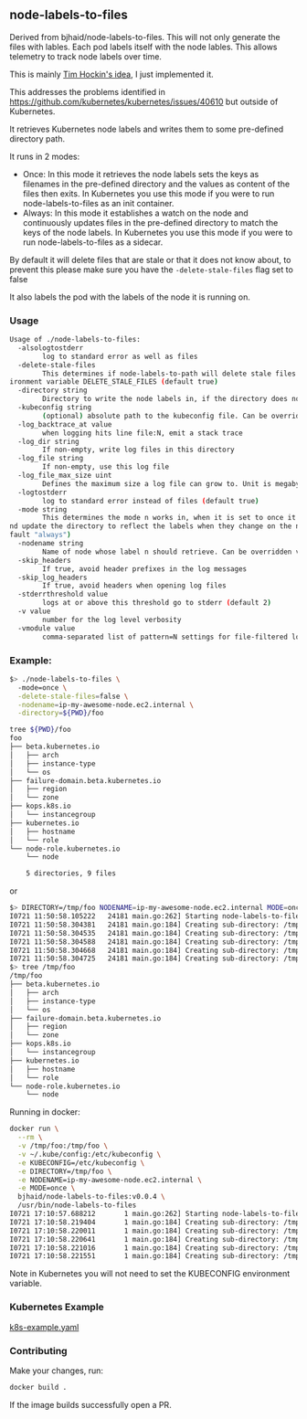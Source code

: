 ## node-labels-to-files

Derived from bjhaid/node-labels-to-files. This will not only generate the files with lables. Each pod labels itself with the node lables. This allows telemetry to track node labels over time. 


This is mainly [Tim Hockin's
idea](https://docs.google.com/document/d/1fH64mEfZH597luup-ZBfBNkiTVjfoFYGEa-G1G_TM6A/edit#heading=h.1fewofmjczp2), I just implemented it.

This addresses the problems identified in
https://github.com/kubernetes/kubernetes/issues/40610 but outside of
Kubernetes.

It retrieves Kubernetes node labels and writes them to some pre-defined
directory path.

It runs in 2 modes:
- Once: In this mode it retrieves the node labels sets the keys as filenames
in the pre-defined directory and the values as content of the files then
exits. In Kubernetes you use this mode if you were to run node-labels-to-files
as an init container.
- Always: In this mode it establishes a watch on the node and continuously
updates files in the pre-defined directory to match the keys of the node
labels. In Kubernetes you use this mode if you were to run
node-labels-to-files as a sidecar.

By default it will delete files that are stale or that it does not know about,
to prevent this please make sure you have the `-delete-stale-files` flag set
to false

It also labels the pod with the labels of the node it is running on.

### Usage

```bash
Usage of ./node-labels-to-files:
  -alsologtostderr
        log to standard error as well as files
  -delete-stale-files
        This determines if node-labels-to-path will delete stale files or files it is not aware of or keep them, by default it will delete them. Can be overriden via the env
ironment variable DELETE_STALE_FILES (default true)
  -directory string
        Directory to write the node labels in, if the directory does not exist node-labels-to-files will create it. Can be overridden via the environment variable DIRECTORY
  -kubeconfig string
        (optional) absolute path to the kubeconfig file. Can be overridden via the environment variable KUBECONFIG (default "/home/bjhaid/.kube/config")
  -log_backtrace_at value
        when logging hits line file:N, emit a stack trace
  -log_dir string
        If non-empty, write log files in this directory
  -log_file string
        If non-empty, use this log file
  -log_file_max_size uint
        Defines the maximum size a log file can grow to. Unit is megabytes. If the value is 0, the maximum file size is unlimited. (default 1800)
  -logtostderr
        log to standard error instead of files (default true)
  -mode string
        This determines the mode n works in, when it is set to once it retrieves the node labels and exits, if set to always it creates a watch on the node and will detect a
nd update the directory to reflect the labels when they change on the node. Acceptable options is either of always|onceCan be overriden via the environment variable MODE (de
fault "always")
  -nodename string
        Name of node whose label n should retrieve. Can be overridden via the environmentvariable NODENAME
  -skip_headers
        If true, avoid header prefixes in the log messages
  -skip_log_headers
        If true, avoid headers when opening log files
  -stderrthreshold value
        logs at or above this threshold go to stderr (default 2)
  -v value
        number for the log level verbosity
  -vmodule value
        comma-separated list of pattern=N settings for file-filtered logging
```

### Example:

```bash
$> ./node-labels-to-files \
  -mode=once \
  -delete-stale-files=false \
  -nodename=ip-my-awesome-node.ec2.internal \
  -directory=${PWD}/foo

tree ${PWD}/foo
foo
├── beta.kubernetes.io
│   ├── arch
│   ├── instance-type
│   └── os
├── failure-domain.beta.kubernetes.io
│   ├── region
│   └── zone
├── kops.k8s.io
│   └── instancegroup
├── kubernetes.io
│   ├── hostname
│   └── role
└── node-role.kubernetes.io
    └── node

    5 directories, 9 files
```

or

```bash
$> DIRECTORY=/tmp/foo NODENAME=ip-my-awesome-node.ec2.internal MODE=once ./node-labels-to-files
I0721 11:50:58.105222   24181 main.go:262] Starting node-labels-to-files
I0721 11:50:58.304381   24181 main.go:184] Creating sub-directory: /tmp/foo/kops.k8s.io
I0721 11:50:58.304535   24181 main.go:184] Creating sub-directory: /tmp/foo/node-role.kubernetes.io
I0721 11:50:58.304588   24181 main.go:184] Creating sub-directory: /tmp/foo/failure-domain.beta.kubernetes.io
I0721 11:50:58.304668   24181 main.go:184] Creating sub-directory: /tmp/foo/beta.kubernetes.io
I0721 11:50:58.304725   24181 main.go:184] Creating sub-directory: /tmp/foo/kubernetes.io
$> tree /tmp/foo
/tmp/foo
├── beta.kubernetes.io
│   ├── arch
│   ├── instance-type
│   └── os
├── failure-domain.beta.kubernetes.io
│   ├── region
│   └── zone
├── kops.k8s.io
│   └── instancegroup
├── kubernetes.io
│   ├── hostname
│   └── role
└── node-role.kubernetes.io
    └── node
```

Running in docker:

```bash
docker run \
  --rm \
  -v /tmp/foo:/tmp/foo \
  -v ~/.kube/config:/etc/kubeconfig \
  -e KUBECONFIG=/etc/kubeconfig \
  -e DIRECTORY=/tmp/foo \
  -e NODENAME=ip-my-awesome-node.ec2.internal \
  -e MODE=once \
  bjhaid/node-labels-to-files:v0.0.4 \
  /usr/bin/node-labels-to-files
I0721 17:10:57.688212       1 main.go:262] Starting node-labels-to-files
I0721 17:10:58.219404       1 main.go:184] Creating sub-directory: /tmp/foo/failure-domain.beta.kubernetes.io
I0721 17:10:58.220011       1 main.go:184] Creating sub-directory: /tmp/foo/beta.kubernetes.io
I0721 17:10:58.220641       1 main.go:184] Creating sub-directory: /tmp/foo/kops.k8s.io
I0721 17:10:58.221016       1 main.go:184] Creating sub-directory: /tmp/foo/kubernetes.io
I0721 17:10:58.221551       1 main.go:184] Creating sub-directory: /tmp/foo/node-role.kubernetes.io
```

Note in Kubernetes you will not need to set the KUBECONFIG environment
variable.


### Kubernetes Example

[k8s-example.yaml](examples/k8s-example.yaml)

### Contributing

Make your changes, run:

```bash
docker build .
```

If the image builds successfully open a PR.
